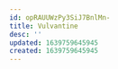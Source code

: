 ```yaml
---
id: opRAUUWzPy3SiJ7BnlMn-
title: Vulvantine
desc: ''
updated: 1639759645945
created: 1639759645945
---
```


